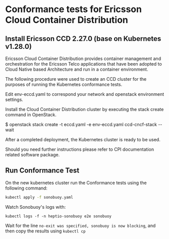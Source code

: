 # Conformance tests for Ericsson Cloud Container Distribution

## Install Ericsson CCD 2.27.0 (base on Kubernetes v1.28.0)

Ericsson Cloud Container Distribution provides container management and
orchestration for the Ericsson Telco applications that have been adopted to
Cloud Native based Architecture and run in a container environment.

The following procedure were used to create an CCD cluster for the purposes of
running the Kubernetes conformance tests.

Edit env-eccd.yaml to correspond your network and openstack environment
settings.

Install the Cloud Container Distribution cluster by executing the stack create
command in OpenStack.

$ openstack stack create -t eccd.yaml -e env-eccd.yaml ccd-cncf-stack --wait

After a completed deployment, the Kubernetes cluster is ready to be used.

Should you need further instructions please refer to CPI documentation related
software package.

## Run Conformance Test

On the new kubernetes cluster run the Conformance tests using the following
command:

```sh
kubectl apply -f sonobuoy.yaml
```

Watch Sonobuoy's logs with:

```
kubectl logs -f -n heptio-sonobuoy e2e sonobuoy
```

Wait for the line `no-exit was specified, sonobuoy is now blocking`, and then
copy the results using `kubectl cp`